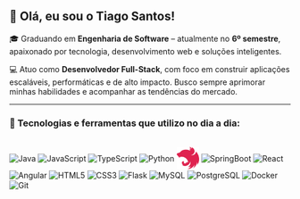 ## 👋 Olá, eu sou o Tiago Santos!

🎓 Graduando em **Engenharia de Software** – atualmente no **6º semestre**, apaixonado por tecnologia, desenvolvimento web e soluções inteligentes.

💻 Atuo como **Desenvolvedor Full-Stack**, com foco em construir aplicações escaláveis, performáticas e de alto impacto. Busco sempre aprimorar minhas habilidades e acompanhar as tendências do mercado.

---

### 🚀 Tecnologias e ferramentas que utilizo no dia a dia:

<div style="display: inline_block"><br>

  <img align="center" alt="Java" height="40" width="40" src="https://icongr.am/devicon/java-original.svg?size=80&color=currentColor">
  <img align="center" alt="JavaScript" height="40" width="40" src="https://icongr.am/devicon/javascript-original.svg?size=80&color=currentColor">
  <img align="center" alt="TypeScript" height="40" width="40" src="https://icongr.am/devicon/typescript-original.svg?size=80&color=currentColor">
  <img align="center" alt="Python" height="40" width="40" src="https://icongr.am/devicon/python-original.svg?size=80&color=currentColor">
  <img align="center" alt="NestJS" height="40" width="40" src="https://raw.githubusercontent.com/devicons/devicon/master/icons/nestjs/nestjs-plain.svg">
  <img align="center" alt="SpringBoot" height="40" width="40" src="https://icongr.am/devicon/spring-original.svg?size=80&color=currentColor">
  <img align="center" alt="React" height="40" width="40" src="https://icongr.am/devicon/react-original.svg?size=80&color=currentColor">
  <img align="center" alt="Angular" height="40" width="40" src="https://icongr.am/devicon/angularjs-original.svg?size=80&color=currentColor">
  <img align="center" alt="HTML5" height="40" width="40" src="https://icongr.am/devicon/html5-original.svg?size=80&color=currentColor">
  <img align="center" alt="CSS3" height="40" width="40" src="https://icongr.am/devicon/css3-original.svg?size=80&color=currentColor">
  <img align="center" alt="Flask" height="40" width="40" src="https://icongr.am/devicon/flask-original.svg?size=80&color=currentColor">
  <img align="center" alt="MySQL" height="40" width="40" src="https://icongr.am/devicon/mysql-original.svg?size=80&color=currentColor">
  <img align="center" alt="PostgreSQL" height="40" width="40" src="https://icongr.am/devicon/postgresql-original.svg?size=80&color=currentColor">
  <img align="center" alt="Docker" height="40" width="40" src="https://icongr.am/devicon/docker-original.svg?size=80&color=currentColor">
  <img align="center" alt="Git" height="40" width="40" src="https://icongr.am/devicon/git-original.svg?size=80&color=currentColor">

</div>
  



  
  
 

